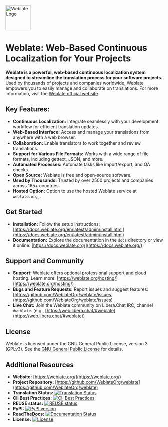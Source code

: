 <!-- Weblate Logo -->
<a href="https://weblate.org/"><img src="https://s.weblate.org/cdn/Logo-Darktext-borders.png" alt="Weblate Logo" height="80px"></a>

# Weblate: Web-Based Continuous Localization for Your Projects

**Weblate is a powerful, web-based continuous localization system designed to streamline the translation process for your software projects.** Used by thousands of projects and companies worldwide, Weblate empowers you to easily manage and collaborate on translations.  For more information, visit the [Weblate official website](https://weblate.org/).

## Key Features:

*   **Continuous Localization:**  Integrate seamlessly with your development workflow for efficient translation updates.
*   **Web-Based Interface:**  Access and manage your translations from anywhere with a web browser.
*   **Collaboration:**  Enable translators to work together and review translations.
*   **Support for Various File Formats:**  Works with a wide range of file formats, including gettext, JSON, and more.
*   **Automated Processes:**  Automate tasks like import/export, and QA checks.
*   **Open Source:**  Weblate is free and open-source software.
*   **Used by Thousands:** Trusted by over 2500 projects and companies across 165+ countries.
*   **Hosted Option:**  Option to use the hosted Weblate service at `weblate.org`_.

## Get Started

*   **Installation:** Follow the setup instructions: [https://docs.weblate.org/en/latest/admin/install.html](https://docs.weblate.org/en/latest/admin/install.html)
*   **Documentation:** Explore the documentation in the `docs` directory or view it online: [https://docs.weblate.org/](https://docs.weblate.org/)

## Support and Community

*   **Support:**  Weblate offers optional professional support and cloud hosting.  Learn more: [https://weblate.org/hosting/](https://weblate.org/hosting/)
*   **Bugs and Feature Requests:**  Report issues and suggest features: [https://github.com/WeblateOrg/weblate/issues](https://github.com/WeblateOrg/weblate/issues)
*   **Live Chat:** Join the Weblate community on Libera.Chat IRC, channel `#weblate`. (e.g., [https://web.libera.chat/#weblate](https://web.libera.chat/#weblate))

## License

Weblate is licensed under the GNU General Public License, version 3 (GPLv3). See the [GNU General Public License](https://www.gnu.org/licenses/gpl-3.0.html) for details.

## Additional Resources

*   **Website:** [https://weblate.org/](https://weblate.org/)
*   **Project Repository:** [https://github.com/WeblateOrg/weblate](https://github.com/WeblateOrg/weblate)
*   **Translation Status:** [![Translation Status](https://hosted.weblate.org/widget/weblate/svg-badge.svg)](https://hosted.weblate.org/engage/weblate/)
*   **CII Best Practices:** [![CII Best Practices](https://www.bestpractices.dev/projects/552/badge)](https://www.bestpractices.dev/en/projects/552)
*   **REUSE status:** [![REUSE status](https://api.reuse.software/badge/github.com/WeblateOrg/weblate)](https://api.reuse.software/info/github.com/WeblateOrg/weblate)
*   **PyPI:** [![PyPI version](https://img.shields.io/pypi/v/weblate.svg)](https://pypi.org/project/Weblate/)
*   **ReadTheDocs:** [![Documentation Status](https://readthedocs.org/projects/weblate/badge/)](https://docs.weblate.org/)
*   **License:** [![License](https://img.shields.io/github/license/WeblateOrg/weblate.svg)](https://github.com/WeblateOrg/weblate/blob/main/COPYING)
